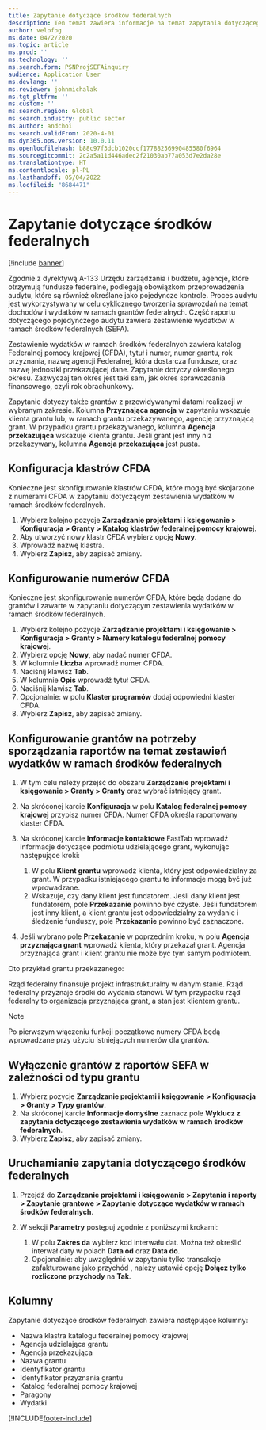 ```yaml
---
title: Zapytanie dotyczące środków federalnych
description: Ten temat zawiera informacje na temat zapytania dotyczącego środków federalnych.
author: velofog
ms.date: 04/2/2020
ms.topic: article
ms.prod: ''
ms.technology: ''
ms.search.form: PSNProjSEFAinquiry
audience: Application User
ms.devlang: ''
ms.reviewer: johnmichalak
ms.tgt_pltfrm: ''
ms.custom: ''
ms.search.region: Global
ms.search.industry: public sector
ms.author: andchoi
ms.search.validFrom: 2020-4-01
ms.dyn365.ops.version: 10.0.11
ms.openlocfilehash: b88c97f3dcb1020ccf17788256990485580f6964
ms.sourcegitcommit: 2c2a5a11d446adec2f21030ab77a053d7e2da28e
ms.translationtype: HT
ms.contentlocale: pl-PL
ms.lasthandoff: 05/04/2022
ms.locfileid: "8684471"
---
```

# <a name="schedule-of-expenditures-of-federal-awards-inquiry"></a>Zapytanie dotyczące środków federalnych

[!include [banner](../includes/banner.md)]

Zgodnie z dyrektywą A-133 Urzędu zarządzania i budżetu, agencje, które otrzymują fundusze federalne, podlegają obowiązkom przeprowadzenia audytu, które są również określane jako pojedyncze kontrole. Proces audytu jest wykorzystywany w celu cyklicznego tworzenia sprawozdań na temat dochodów i wydatków w ramach grantów federalnych. Część raportu dotyczącego pojedynczego audytu zawiera zestawienie wydatków w ramach środków federalnych (SEFA).

Zestawienie wydatków w ramach środków federalnych zawiera katalog Federalnej pomocy krajowej (CFDA), tytuł i numer, numer grantu, rok przyznania, nazwę agencji Federalnej, która dostarcza fundusze, oraz nazwę jednostki przekazującej dane. Zapytanie dotyczy określonego okresu. Zazwyczaj ten okres jest taki sam, jak okres sprawozdania finansowego, czyli rok obrachunkowy.

Zapytanie dotyczy także grantów z przewidywanymi datami realizacji w wybranym zakresie. Kolumna **Przyznająca agencja** w zapytaniu wskazuje klienta grantu lub, w ramach grantu przekazywanego, agencję przyznającą grant. W przypadku grantu przekazywanego, kolumna **Agencja przekazująca** wskazuje klienta grantu. Jeśli grant jest inny niż przekazywany, kolumna **Agencja przekazująca** jest pusta.

## <a name="set-up-the-cfda-clusters"></a>Konfiguracja klastrów CFDA

Konieczne jest skonfigurowanie klastrów CFDA, które mogą być skojarzone z numerami CFDA w zapytaniu dotyczącym zestawienia wydatków w ramach środków federalnych.

1. Wybierz kolejno pozycje **Zarządzanie projektami i księgowanie \> Konfiguracja \> Granty \> Katalog klastrów federalnej pomocy krajowej**.
2. Aby utworzyć nowy klastr CFDA wybierz opcję **Nowy**.
3. Wprowadź nazwę klastra.
4. Wybierz **Zapisz**, aby zapisać zmiany.

## <a name="set-up-cfda-numbers"></a>Konfigurowanie numerów CFDA

Konieczne jest skonfigurowanie numerów CFDA, które będą dodane do grantów i zawarte w zapytaniu dotyczącym zestawienia wydatków w ramach środków federalnych.

1. Wybierz kolejno pozycje **Zarządzanie projektami i księgowanie \> Konfiguracja \> Granty \> Numery katalogu federalnej pomocy krajowej**.
2. Wybierz opcję **Nowy**, aby nadać numer CFDA.
3. W kolumnie **Liczba** wprowadź numer CFDA.
4. Naciśnij klawisz **Tab**.
5. W kolumnie **Opis** wprowadź tytuł CFDA.
6. Naciśnij klawisz **Tab**.
7. Opcjonalnie: w polu **Klaster programów** dodaj odpowiedni klaster CFDA.
8. Wybierz **Zapisz**, aby zapisać zmiany.

## <a name="set-up-grants-to-report-for-the-schedule-of-expenditures-of-federal-awards-inquiry"></a>Konfigurowanie grantów na potrzeby sporządzania raportów na temat zestawień wydatków w ramach środków federalnych

1. W tym celu należy przejść do obszaru **Zarządzanie projektami i księgowanie \> Granty \> Granty** oraz wybrać istniejący grant.
2. Na skróconej karcie **Konfiguracja** w polu **Katalog federalnej pomocy krajowej** przypisz numer CFDA. Numer CFDA określa raportowany klaster CFDA.
3. Na skróconej karcie **Informacje kontaktowe** FastTab wprowadź informacje dotyczące podmiotu udzielającego grant, wykonując następujące kroki:

    1. W polu **Klient grantu** wprowadź klienta, który jest odpowiedzialny za grant. W przypadku istniejącego grantu te informacje mogą być już wprowadzane.
    2. Wskazuje, czy dany klient jest fundatorem. Jeśli dany klient jest fundatorem, pole **Przekazanie** powinno być czyste. Jeśli fundatorem jest inny klient, a klient grantu jest odpowiedzialny za wydanie i śledzenie funduszy, pole **Przekazanie** powinno być zaznaczone.

4. Jeśli wybrano pole **Przekazanie** w poprzednim kroku, w polu **Agencja przyznająca grant** wprowadź klienta, który przekazał grant. Agencja przyznająca grant i klient grantu nie może być tym samym podmiotem.

Oto przykład grantu przekazanego:

Rząd federalny finansuje projekt infrastrukturalny w danym stanie. Rząd federalny przyznaje środki do wydania stanowi. W tym przypadku rząd federalny to organizacja przyznająca grant, a stan jest klientem grantu.

> [!NOTE] 
> Po pierwszym włączeniu funkcji początkowe numery CFDA będą wprowadzane przy użyciu istniejących numerów dla grantów.

## <a name="exclude-grants-from-sefa-reporting-based-on-the-grant-type"></a>Wyłączenie grantów z raportów SEFA w zależności od typu grantu

1. Wybierz pozycje **Zarządzanie projektami i księgowanie \> Konfiguracja \> Granty \> Typy grantów**.
2. Na skróconej karcie **Informacje domyślne** zaznacz pole **Wyklucz z zapytania dotyczącego zestawienia wydatków w ramach środków federalnych**.
3. Wybierz **Zapisz**, aby zapisać zmiany.

## <a name="run-the-schedule-of-expenditures-of-federal-awards-inquiry"></a>Uruchamianie zapytania dotyczącego środków federalnych

1. Przejdź do **Zarządzanie projektami i księgowanie \> Zapytania i raporty \> Zapytanie grantowe \> Zapytanie dotyczące wydatków w ramach środków federalnych**.
2. W sekcji **Parametry** postępuj zgodnie z poniższymi krokami:

    1. W polu **Zakres da** wybierz kod interwału dat. Można też określić interwał daty w polach **Data od** oraz **Data do**.
    2. Opcjonalnie: aby uwzględnić w zapytaniu tylko transakcje zafakturowane jako przychód , należy ustawić opcję **Dołącz tylko rozliczone przychody** na **Tak**.

## <a name="columns"></a>Kolumny

Zapytanie dotyczące środków federalnych zawiera następujące kolumny:

- Nazwa klastra katalogu federalnej pomocy krajowej
- Agencja udzielająca grantu
- Agencja przekazująca
- Nazwa grantu
- Identyfikator grantu
- Identyfikator przyznania grantu
- Katalog federalnej pomocy krajowej
- Paragony
- Wydatki


[!INCLUDE[footer-include](../includes/footer-banner.md)]